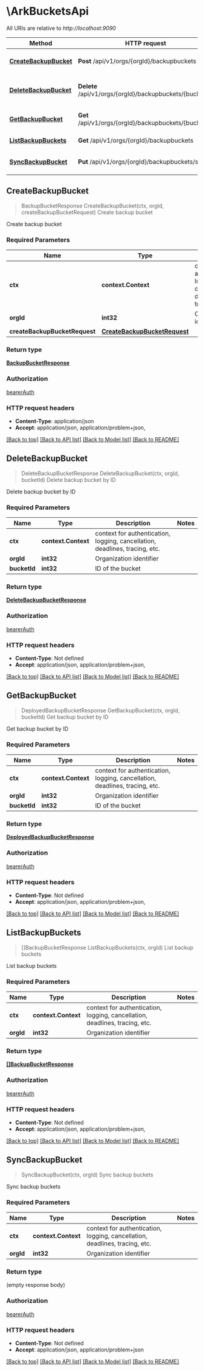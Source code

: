# \ArkBucketsApi

All URIs are relative to *http://localhost:9090*

Method | HTTP request | Description
------------- | ------------- | -------------
[**CreateBackupBucket**](ArkBucketsApi.md#CreateBackupBucket) | **Post** /api/v1/orgs/{orgId}/backupbuckets | Create backup bucket
[**DeleteBackupBucket**](ArkBucketsApi.md#DeleteBackupBucket) | **Delete** /api/v1/orgs/{orgId}/backupbuckets/{bucketId} | Delete backup bucket by ID
[**GetBackupBucket**](ArkBucketsApi.md#GetBackupBucket) | **Get** /api/v1/orgs/{orgId}/backupbuckets/{bucketId} | Get backup bucket by ID
[**ListBackupBuckets**](ArkBucketsApi.md#ListBackupBuckets) | **Get** /api/v1/orgs/{orgId}/backupbuckets | List backup buckets
[**SyncBackupBucket**](ArkBucketsApi.md#SyncBackupBucket) | **Put** /api/v1/orgs/{orgId}/backupbuckets/sync | Sync backup buckets



## CreateBackupBucket

> BackupBucketResponse CreateBackupBucket(ctx, orgId, createBackupBucketRequest)
Create backup bucket

Create backup bucket

### Required Parameters


Name | Type | Description  | Notes
------------- | ------------- | ------------- | -------------
**ctx** | **context.Context** | context for authentication, logging, cancellation, deadlines, tracing, etc.
**orgId** | **int32**| Organization identifier | 
**createBackupBucketRequest** | [**CreateBackupBucketRequest**](CreateBackupBucketRequest.md)|  | 

### Return type

[**BackupBucketResponse**](BackupBucketResponse.md)

### Authorization

[bearerAuth](../README.md#bearerAuth)

### HTTP request headers

- **Content-Type**: application/json
- **Accept**: application/json, application/problem+json, 

[[Back to top]](#) [[Back to API list]](../README.md#documentation-for-api-endpoints)
[[Back to Model list]](../README.md#documentation-for-models)
[[Back to README]](../README.md)


## DeleteBackupBucket

> DeleteBackupBucketResponse DeleteBackupBucket(ctx, orgId, bucketId)
Delete backup bucket by ID

Delete backup bucket by ID

### Required Parameters


Name | Type | Description  | Notes
------------- | ------------- | ------------- | -------------
**ctx** | **context.Context** | context for authentication, logging, cancellation, deadlines, tracing, etc.
**orgId** | **int32**| Organization identifier | 
**bucketId** | **int32**| ID of the bucket | 

### Return type

[**DeleteBackupBucketResponse**](DeleteBackupBucketResponse.md)

### Authorization

[bearerAuth](../README.md#bearerAuth)

### HTTP request headers

- **Content-Type**: Not defined
- **Accept**: application/json, application/problem+json, 

[[Back to top]](#) [[Back to API list]](../README.md#documentation-for-api-endpoints)
[[Back to Model list]](../README.md#documentation-for-models)
[[Back to README]](../README.md)


## GetBackupBucket

> DeployedBackupBucketResponse GetBackupBucket(ctx, orgId, bucketId)
Get backup bucket by ID

Get backup bucket by ID

### Required Parameters


Name | Type | Description  | Notes
------------- | ------------- | ------------- | -------------
**ctx** | **context.Context** | context for authentication, logging, cancellation, deadlines, tracing, etc.
**orgId** | **int32**| Organization identifier | 
**bucketId** | **int32**| ID of the bucket | 

### Return type

[**DeployedBackupBucketResponse**](DeployedBackupBucketResponse.md)

### Authorization

[bearerAuth](../README.md#bearerAuth)

### HTTP request headers

- **Content-Type**: Not defined
- **Accept**: application/json, application/problem+json, 

[[Back to top]](#) [[Back to API list]](../README.md#documentation-for-api-endpoints)
[[Back to Model list]](../README.md#documentation-for-models)
[[Back to README]](../README.md)


## ListBackupBuckets

> []BackupBucketResponse ListBackupBuckets(ctx, orgId)
List backup buckets

List backup buckets

### Required Parameters


Name | Type | Description  | Notes
------------- | ------------- | ------------- | -------------
**ctx** | **context.Context** | context for authentication, logging, cancellation, deadlines, tracing, etc.
**orgId** | **int32**| Organization identifier | 

### Return type

[**[]BackupBucketResponse**](BackupBucketResponse.md)

### Authorization

[bearerAuth](../README.md#bearerAuth)

### HTTP request headers

- **Content-Type**: Not defined
- **Accept**: application/json, application/problem+json, 

[[Back to top]](#) [[Back to API list]](../README.md#documentation-for-api-endpoints)
[[Back to Model list]](../README.md#documentation-for-models)
[[Back to README]](../README.md)


## SyncBackupBucket

> SyncBackupBucket(ctx, orgId)
Sync backup buckets

Sync backup buckets

### Required Parameters


Name | Type | Description  | Notes
------------- | ------------- | ------------- | -------------
**ctx** | **context.Context** | context for authentication, logging, cancellation, deadlines, tracing, etc.
**orgId** | **int32**| Organization identifier | 

### Return type

 (empty response body)

### Authorization

[bearerAuth](../README.md#bearerAuth)

### HTTP request headers

- **Content-Type**: Not defined
- **Accept**: application/json, application/problem+json

[[Back to top]](#) [[Back to API list]](../README.md#documentation-for-api-endpoints)
[[Back to Model list]](../README.md#documentation-for-models)
[[Back to README]](../README.md)

